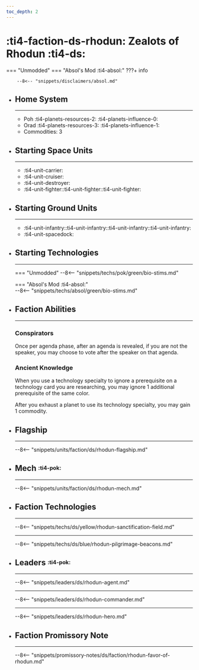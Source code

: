 ```yaml
---
toc_depth: 2
---
```


# :ti4-faction-ds-rhodun: Zealots of Rhodun :ti4-ds:
=== "Unmodded"
=== "Absol's Mod :ti4-absol:" 
    ???+ info

        --8<-- "snippets/disclaimers/absol.md"

<div class="grid cards" markdown>

-   ## __Home System__

    ---

    * Poh :ti4-planets-resources-2: :ti4-planets-influence-0:
    * Orad :ti4-planets-resources-3: :ti4-planets-influence-1:
    * Commodities: 3

</div>

<div class="grid cards" markdown>

-   ## __Starting Space Units__

    ---

    * :ti4-unit-carrier:
    * :ti4-unit-cruiser:
    * :ti4-unit-destroyer:
    * :ti4-unit-fighter::ti4-unit-fighter::ti4-unit-fighter:

-   ## __Starting Ground Units__

    ---

    * :ti4-unit-infantry::ti4-unit-infantry::ti4-unit-infantry::ti4-unit-infantry:
    * :ti4-unit-spacedock:

-   ## __Starting Technologies__

    ---
    === "Unmodded"
        --8<-- "snippets/techs/pok/green/bio-stims.md"

    === "Absol's Mod :ti4-absol:"  
        --8<-- "snippets/techs/absol/green/bio-stims.md"

-   ## __Faction Abilities__

    ---
    ### **Conspirators**
    
    Once per agenda phase, after an agenda is revealed, if you are not the speaker, you may choose to vote after the speaker on that agenda.

    ### **Ancient Knowledge**
    
    When you use a technology specialty to ignore a prerequisite on a technology card you are researching, you may ignore 1 additional prerequisite of the same color. 
    
    After you exhaust a planet to use its technology specialty, you may gain 1 commodity.

-   ## __Flagship__

    ---
    --8<-- "snippets/units/faction/ds/rhodun-flagship.md"

-   ## __Mech__ <sup><sub>:ti4-pok:</sub></sup>

    ---
    --8<-- "snippets/units/faction/ds/rhodun-mech.md"

</div>

<div class="grid cards" markdown>

-   ## __Faction Technologies__

    ---

    --8<-- "snippets/techs/ds/yellow/rhodun-sanctification-field.md"

    ---

    --8<-- "snippets/techs/ds/blue/rhodun-pilgrimage-beacons.md"


-   ## __Leaders__ <sup><sub>:ti4-pok:</sub></sup>

    ---
    
    --8<-- "snippets/leaders/ds/rhodun-agent.md"

    ---

    --8<-- "snippets/leaders/ds/rhodun-commander.md"

    ---

    --8<-- "snippets/leaders/ds/rhodun-hero.md"

-   ## __Faction Promissory Note__

    ---
    --8<-- "snippets/promissory-notes/ds/faction/rhodun-favor-of-rhodun.md"

</div>
